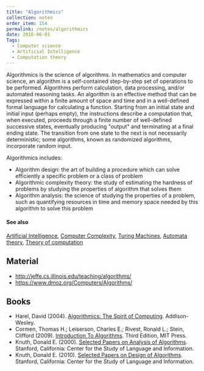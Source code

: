 ```yaml
---
title: "Algorithmics"
collection: notes
order_item: 154
permalink: /notes/algorithmics
date: 2016-06-01
Tags:
  - Computer science
  - Artificial Intelligence
  - Computation theory
---
```


Algorithmics is the science of algorithms. In mathematics and computer science, an algorithm is a self-contained step-by-step set of operations to be performed. Algorithms perform calculation, data processing, and/or automated reasoning tasks. An algorithm is an effective method that can be expressed within a finite amount of space and time and in a well-defined formal language for calculating a function. Starting from an initial state and initial input (perhaps empty), the instructions describe a computation that, when executed, proceeds through a finite number of well-defined successive states, eventually producing "output" and terminating at a final ending state. The transition from one state to the next is not necessarily deterministic; some algorithms, known as randomized algorithms, incorporate random input.

Algorithmics includes:
* Algorithm design: the art of building a procedure which can solve efficiently a specific problem or a class of problem
* Algorithmic complexity theory: the study of estimating the hardness of problems by studying the properties of algorithm that solves them
* Algorithm analysis: the science of studying the properties of a problem, such as quantifying resources in time and memory space needed by this algorithm to solve this problem


#### See also
[Artificial Intelligence](/notes/artificial_intelligence), [Computer Complexity](/notes/computer_complexity), [Turing Machines](/notes/turing_machines), [Automata theory](/notes/automata_theory), [Theory of computation](/notes/theory_of_computation)


## Material
* http://jeffe.cs.illinois.edu/teaching/algorithms/
* https://www.dmoz.org/Computers/Algorithms/




## Books
* Harel, David (2004). [Algorithmics: The Spirit of Computing](https://www.goodreads.com/book/show/2378136.Algorithmics). Addison-Wesley.
* Cormen, Thomas H.; Leiserson, Charles E.; Rivest, Ronald L.; Stein, Clifford (2009). [Introduction To Algorithms](https://www.goodreads.com/book/show/108986.Introduction_to_Algorithms). Third Edition, MIT Press.
* Knuth, Donald E. (2000). [Selected Papers on Analysis of Algorithms](https://www.goodreads.com/book/show/484450.Selected_Papers_on_Analysis_of_Algorithms). Stanford, California: Center for the Study of Language and Information.
* Knuth, Donald E. (2010). [Selected Papers on Design of Algorithms](https://www.goodreads.com/book/show/7947304-selected-papers-on-design-of-algorithms). Stanford, California: Center for the Study of Language and Information.


